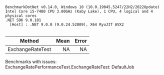 ```

BenchmarkDotNet v0.14.0, Windows 10 (10.0.19045.5247/22H2/2022Update)
Intel Core i5-7400 CPU 3.00GHz (Kaby Lake), 1 CPU, 4 logical and 4 physical cores
.NET SDK 9.0.101
  [Host] : .NET 9.0.0 (9.0.24.52809), X64 RyuJIT AVX2


```
| Method           | Mean | Error |
|----------------- |-----:|------:|
| ExchangeRateTest |   NA |    NA |

Benchmarks with issues:
  ExchangeRatePerformanceTest.ExchangeRateTest: DefaultJob
